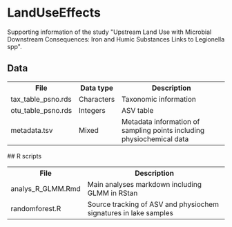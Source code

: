 # LandUseEffects
 Supporting information of the study "Upstream Land Use with Microbial Downstream Consequences: Iron and Humic Substances Links to Legionella spp". 

 ## Data
<table>
        <tr>
            <th>File</th>
            <th>Data type</th>
            <th>Description</th>
        </tr>
        <tr>
            <td>tax_table_psno.rds</td>
            <td>Characters</td>
            <td>Taxonomic information</td>
        </tr>
        <tr>
            <td>otu_table_psno.rds</td>
            <td>Integers</td>
            <td>ASV table</td>
        </tr>
        <tr>
            <td>metadata.tsv</td>
            <td>Mixed</td>
            <td>Metadata information of sampling points including physiochemical data</td>
        </tr>
    </table>
 ## R scripts
<table>
        <tr>
            <th>File</th>
            <th>Description</th>
        </tr>
        <tr>
            <td>analys_R_GLMM.Rmd</td>
            <td>Main analyses markdown including GLMM in RStan</td>
        </tr>
        <tr>
            <td>randomforest.R</td>
            <td>Source tracking of ASV and physiochem signatures in lake samples</td>
        </tr>
    </table>
